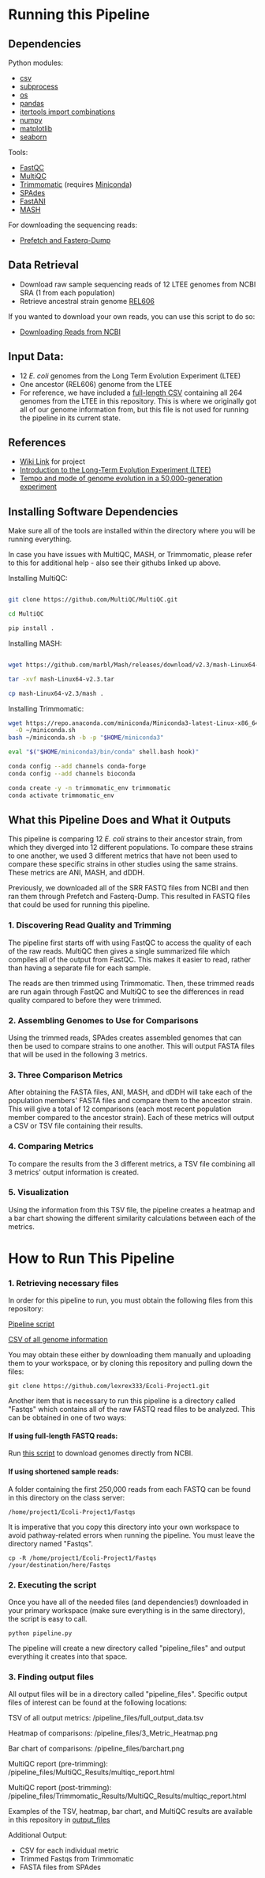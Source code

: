 # Running this Pipeline

## Dependencies
Python modules:
* [csv](https://docs.python.org/3/library/csv.html)
* [subprocess](https://docs.python.org/3/library/subprocess.html)
* [os](https://docs.python.org/3/library/os.html)
* [pandas](https://pandas.pydata.org/)
* [itertools import combinations](https://docs.python.org/3/library/itertools.html)
* [numpy](https://numpy.org/)
* [matplotlib](https://matplotlib.org/stable/)
* [seaborn](https://github.com/mwaskom/seaborn)

Tools:
* [FastQC](https://github.com/s-andrews/FastQC)
* [MultiQC](https://github.com/MultiQC/MultiQC)
* [Trimmomatic](https://github.com/timflutre/trimmomatic) (requires [Miniconda](https://www.anaconda.com/docs/getting-started/miniconda/install#linux-terminal-installer))
* [SPAdes](https://github.com/ablab/spades)
* [FastANI](https://github.com/ParBLiSS/FastANI)
* [MASH](https://github.com/marbl/mash)

For downloading the sequencing reads:
* [Prefetch and Fasterq-Dump](https://github.com/ncbi/sra-tools/wiki/08.-prefetch-and-fasterq-dump)

## Data Retrieval 
* Download raw sample sequencing reads of 12 LTEE genomes from NCBI SRA (1 from each population)
* Retrieve ancestral strain genome [REL606](https://www.ncbi.nlm.nih.gov/nuccore/NC_012967.1)

If you wanted to download your own reads, you can use this script to do so:
* [Downloading Reads from NCBI](https://github.com/lexrex333/Ecoli-Project1/blob/main/Get_Fastqs.py)

## Input Data:
* 12 _E. coli_ genomes from the Long Term Evolution Experiment (LTEE)
* One ancestor (REL606) genome from the LTEE
* For reference, we have included a [full-length CSV](https://github.com/lexrex333/Ecoli-Project1/blob/main/LTEE_strains.csv) containing all 264 genomes from the LTEE in this repository. This is where we originally got all of our genome information from, but this file is not used for running the pipeline in its current state.

## References 
* [Wiki Link](https://github.com/lexrex333/Ecoli-Project1/wiki) for project 
* [Introduction to the Long-Term Evolution Experiment (LTEE)](https://the-ltee.org/about/) 
* [Tempo and mode of genome evolution in a 50,000-generation experiment](https://www.nature.com/articles/nature18959)

## Installing Software Dependencies
Make sure all of the tools are installed within the directory where you will be running everything. 

In case you have issues with MultiQC, MASH, or Trimmomatic, please refer to this for additional help - also see their githubs linked up above. 

Installing MultiQC: 
```bash

git clone https://github.com/MultiQC/MultiQC.git

cd MultiQC

pip install .
```

Installing MASH:
```bash

wget https://github.com/marbl/Mash/releases/download/v2.3/mash-Linux64-v2.3.tar

tar -xvf mash-Linux64-v2.3.tar

cp mash-Linux64-v2.3/mash .
```

Installing Trimmomatic:
```bash
wget https://repo.anaconda.com/miniconda/Miniconda3-latest-Linux-x86_64.sh \
  -O ~/miniconda.sh
bash ~/miniconda.sh -b -p "$HOME/miniconda3"

eval "$("$HOME/miniconda3/bin/conda" shell.bash hook)"

conda config --add channels conda-forge
conda config --add channels bioconda

conda create -y -n trimmomatic_env trimmomatic
conda activate trimmomatic_env
```
## What this Pipeline Does and What it Outputs
This pipeline is comparing 12 _E. coli_ strains to their ancestor strain, from which they diverged into 12 different populations. To compare these strains to one another, we used 3 different metrics that have not been used to compare these specific strains in other studies using the same strains. These metrics are ANI, MASH, and dDDH. 

Previously, we downloaded all of the SRR FASTQ files from NCBI and then ran them through Prefetch and Fasterq-Dump. This resulted in FASTQ files that could be used for running this pipeline. 

### 1. Discovering Read Quality and Trimming
The pipeline first starts off with using FastQC to access the quality of each of the raw reads. MultiQC then gives a single summarized file which compiles all of the output from FastQC. This makes it easier to read, rather than having a separate file for each sample. 

The reads are then trimmed using Trimmomatic. Then, these trimmed reads are run again through FastQC and MultiQC to see the differences in read quality compared to before they were trimmed. 

### 2. Assembling Genomes to Use for Comparisons
Using the trimmed reads, SPAdes creates assembled genomes that can then be used to compare strains to one another. This will output FASTA files that will be used in the following 3 metrics. 

### 3. Three Comparison Metrics
After obtaining the FASTA files, ANI, MASH, and dDDH will take each of the population members' FASTA files and compare them to the ancestor strain. This will give a total of 12 comparisons (each most recent population member compared to the ancestor strain). Each of these metrics will output a CSV or TSV file containing their results. 

### 4. Comparing Metrics
To compare the results from the 3 different metrics, a TSV file combining all 3 metrics' output information is created.

### 5. Visualization
Using the information from this TSV file, the pipeline creates a heatmap and a bar chart showing the different similarity calculations between each of the metrics.



# How to Run This Pipeline

### 1. Retrieving necessary files
In order for this pipeline to run, you must obtain the following files from this repository:

[Pipeline script](https://github.com/lexrex333/Ecoli-Project1/blob/main/pipeline.py)

[CSV of all genome information](https://github.com/lexrex333/Ecoli-Project1/blob/main/recent_strains.csv)

You may obtain these either by downloading them manually and uploading them to your workspace, or by cloning this repository and pulling down the files:
```
git clone https://github.com/lexrex333/Ecoli-Project1.git
```
Another item that is necessary to run this pipeline is a directory called "Fastqs" which contains all of the raw FASTQ read files to be analyzed.
This can be obtained in one of two ways:
#### If using full-length FASTQ reads:
Run [this script](https://github.com/lexrex333/Ecoli-Project1/blob/main/Get_Fastqs.py) to download genomes directly from NCBI.
#### If using shortened sample reads:
A folder containing the first 250,000 reads from each FASTQ can be found in this directory on the class server:
```
/home/project1/Ecoli-Project1/Fastqs
```
It is imperative that you copy this directory into your own workspace to avoid pathway-related errors when running the pipeline. You must leave the directory named "Fastqs".
```
cp -R /home/project1/Ecoli-Project1/Fastqs /your/destination/here/Fastqs
```

### 2. Executing the script
Once you have all of the needed files (and dependencies!) downloaded in your primary workspace (make sure everything is in the same directory), the script is easy to call.
```
python pipeline.py
```
The pipeline will create a new directory called "pipeline_files" and output everything it creates into that space.

### 3. Finding output files
All output files will be in a directory called "pipeline_files". Specific output files of interest can be found at the following locations:

TSV of all output metrics: /pipeline_files/full_output_data.tsv

Heatmap of comparisons: /pipeline_files/3_Metric_Heatmap.png

Bar chart of comparisons: /pipeline_files/barchart.png

MultiQC report (pre-trimming): /pipeline_files/MultiQC_Results/multiqc_report.html

MultiQC report (post-trimming): /pipeline_files/Trimmomatic_Results/MultiQC_Results/multiqc_report.html

Examples of the TSV, heatmap, bar chart, and MultiQC results are available in this repository in [output_files](https://github.com/lexrex333/Ecoli-Project1/tree/main/output_files)

Additional Output:
* CSV for each individual metric
* Trimmed Fastqs from Trimmomatic
* FASTA files from SPAdes
